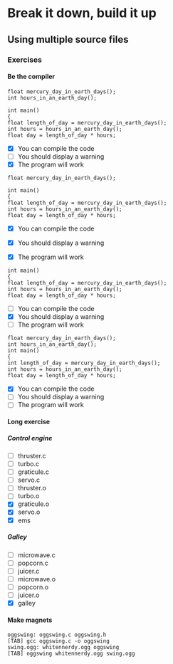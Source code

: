 # Break it down, build it up
## Using multiple source files

### Exercises
#### Be the compiler

```
float mercury_day_in_earth_days();
int hours_in_an_earth_day();

int main()
{
float length_of_day = mercury_day_in_earth_days();
int hours = hours_in_an_earth_day();
float day = length_of_day * hours;
```


- [x] You can compile the code
- [ ] You should display a warning
- [x] The program will work

```
float mercury_day_in_earth_days();

int main()
{
float length_of_day = mercury_day_in_earth_days();
int hours = hours_in_an_earth_day();
float day = length_of_day * hours;
```

- [x] You can compile the code
- [x] You should display a warning
- [x] The program will work


```
int main()
{
float length_of_day = mercury_day_in_earth_days();
int hours = hours_in_an_earth_day();
float day = length_of_day * hours;

```
- [ ] You can compile the code
- [x] You should display a warning
- [ ] The program will work

```
float mercury_day_in_earth_days();
int hours_in_an_earth_day();
int main()
{
int length_of_day = mercury_day_in_earth_days();
int hours = hours_in_an_earth_day();
float day = length_of_day * hours;

```
- [x] You can compile the code
- [ ] You should display a warning
- [ ] The program will work

#### Long exercise
##### Control engine
- [ ] thruster.c
- [ ] turbo.c
- [ ] graticule.c
- [ ] servo.c
- [ ] thruster.o
- [ ] turbo.o
- [x] graticule.o
- [x] servo.o
- [x] ems

##### Galley
- [ ] microwave.c
- [ ] popcorn.c
- [ ] juicer.c
- [ ] microwave.o
- [ ] popcorn.o
- [ ] juicer.o
- [x] galley

#### Make magnets
```
oggswing: oggswing.c oggswing.h  
[TAB] gcc oggswing.c -o oggswing
swing.ogg: whitennerdy.ogg oggswing
[TAB] oggswing whitennerdy.ogg swing.ogg 
```
